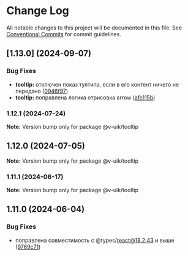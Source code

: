 # Change Log

All notable changes to this project will be documented in this file.
See [Conventional Commits](https://conventionalcommits.org) for commit guidelines.

## [1.13.0] (2024-09-07)


### Bug Fixes

* **tooltip:** отключен показ тултипа, если в его контент ничего не передано ([0946f97](#))
* **tooltip:** поправлена логика отрисовка arrow ([afc115b](#))



### 1.12.1 (2024-07-24)

**Note:** Version bump only for package @v-uik/tooltip





## 1.12.0 (2024-07-05)

**Note:** Version bump only for package @v-uik/tooltip





### 1.11.1 (2024-06-17)

**Note:** Version bump only for package @v-uik/tooltip





## 1.11.0 (2024-06-04)


### Bug Fixes

* поправлена совместимость с @types/react@18.2.43 и выше ([9769c71](#))
